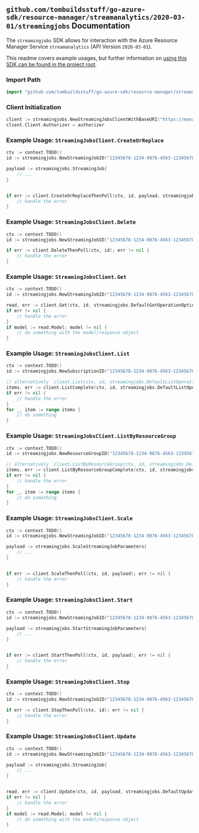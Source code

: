 
## `github.com/tombuildsstuff/go-azure-sdk/resource-manager/streamanalytics/2020-03-01/streamingjobs` Documentation

The `streamingjobs` SDK allows for interaction with the Azure Resource Manager Service `streamanalytics` (API Version `2020-03-01`).

This readme covers example usages, but further information on [using this SDK can be found in the project root](https://github.com/tombuildsstuff/go-azure-sdk/tree/main/docs).

### Import Path

```go
import "github.com/tombuildsstuff/go-azure-sdk/resource-manager/streamanalytics/2020-03-01/streamingjobs"
```


### Client Initialization

```go
client := streamingjobs.NewStreamingJobsClientWithBaseURI("https://management.azure.com")
client.Client.Authorizer = authorizer
```


### Example Usage: `StreamingJobsClient.CreateOrReplace`

```go
ctx := context.TODO()
id := streamingjobs.NewStreamingJobID("12345678-1234-9876-4563-123456789012", "example-resource-group", "streamingJobValue")

payload := streamingjobs.StreamingJob{
	// ...
}


if err := client.CreateOrReplaceThenPoll(ctx, id, payload, streamingjobs.DefaultCreateOrReplaceOperationOptions()); err != nil {
	// handle the error
}
```


### Example Usage: `StreamingJobsClient.Delete`

```go
ctx := context.TODO()
id := streamingjobs.NewStreamingJobID("12345678-1234-9876-4563-123456789012", "example-resource-group", "streamingJobValue")

if err := client.DeleteThenPoll(ctx, id); err != nil {
	// handle the error
}
```


### Example Usage: `StreamingJobsClient.Get`

```go
ctx := context.TODO()
id := streamingjobs.NewStreamingJobID("12345678-1234-9876-4563-123456789012", "example-resource-group", "streamingJobValue")

read, err := client.Get(ctx, id, streamingjobs.DefaultGetOperationOptions())
if err != nil {
	// handle the error
}
if model := read.Model; model != nil {
	// do something with the model/response object
}
```


### Example Usage: `StreamingJobsClient.List`

```go
ctx := context.TODO()
id := streamingjobs.NewSubscriptionID("12345678-1234-9876-4563-123456789012")

// alternatively `client.List(ctx, id, streamingjobs.DefaultListOperationOptions())` can be used to do batched pagination
items, err := client.ListComplete(ctx, id, streamingjobs.DefaultListOperationOptions())
if err != nil {
	// handle the error
}
for _, item := range items {
	// do something
}
```


### Example Usage: `StreamingJobsClient.ListByResourceGroup`

```go
ctx := context.TODO()
id := streamingjobs.NewResourceGroupID("12345678-1234-9876-4563-123456789012", "example-resource-group")

// alternatively `client.ListByResourceGroup(ctx, id, streamingjobs.DefaultListByResourceGroupOperationOptions())` can be used to do batched pagination
items, err := client.ListByResourceGroupComplete(ctx, id, streamingjobs.DefaultListByResourceGroupOperationOptions())
if err != nil {
	// handle the error
}
for _, item := range items {
	// do something
}
```


### Example Usage: `StreamingJobsClient.Scale`

```go
ctx := context.TODO()
id := streamingjobs.NewStreamingJobID("12345678-1234-9876-4563-123456789012", "example-resource-group", "streamingJobValue")

payload := streamingjobs.ScaleStreamingJobParameters{
	// ...
}


if err := client.ScaleThenPoll(ctx, id, payload); err != nil {
	// handle the error
}
```


### Example Usage: `StreamingJobsClient.Start`

```go
ctx := context.TODO()
id := streamingjobs.NewStreamingJobID("12345678-1234-9876-4563-123456789012", "example-resource-group", "streamingJobValue")

payload := streamingjobs.StartStreamingJobParameters{
	// ...
}


if err := client.StartThenPoll(ctx, id, payload); err != nil {
	// handle the error
}
```


### Example Usage: `StreamingJobsClient.Stop`

```go
ctx := context.TODO()
id := streamingjobs.NewStreamingJobID("12345678-1234-9876-4563-123456789012", "example-resource-group", "streamingJobValue")

if err := client.StopThenPoll(ctx, id); err != nil {
	// handle the error
}
```


### Example Usage: `StreamingJobsClient.Update`

```go
ctx := context.TODO()
id := streamingjobs.NewStreamingJobID("12345678-1234-9876-4563-123456789012", "example-resource-group", "streamingJobValue")

payload := streamingjobs.StreamingJob{
	// ...
}


read, err := client.Update(ctx, id, payload, streamingjobs.DefaultUpdateOperationOptions())
if err != nil {
	// handle the error
}
if model := read.Model; model != nil {
	// do something with the model/response object
}
```
